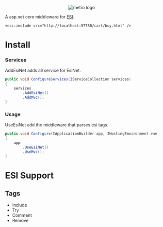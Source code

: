<p align="center">
<img src="https://raw.githubusercontent.com/allrameest/EsiNet/master/logo.png" alt="metro logo" />
</p>

A asp.net core middleware for [ESI](http://www.w3.org/TR/esi-lang).

```
<esi:include src="http://localhost:57780/cart/buy.html" />
```
# Install


### Services

AddEsiNet adds all service for EsiNet.

```csharp
public void ConfigureServices(IServiceCollection services)
{
	services
		.AddEsiNet()
		.AddMvc();
}
```

### Usage

UseEsiNet add the middleware that parses esi tags.

```csharp
public void Configure(IApplicationBuilder app, IHostingEnvironment env)
{
	app
		.UseEsiNet()
		.UseMvc();
}
```

# ESI Support

## Tags

* Include
* Try
* Comment
* Remove


